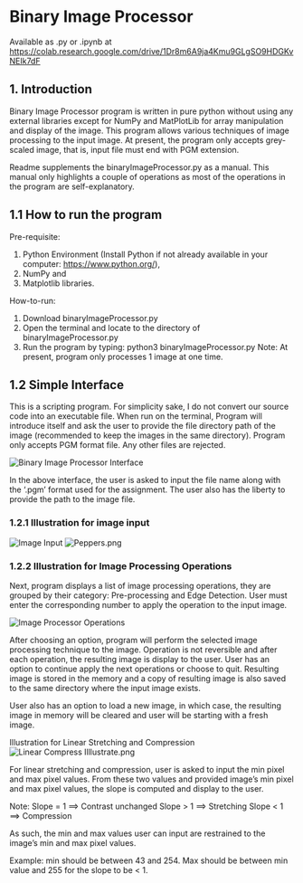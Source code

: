 # Binary Image Processor

Available as .py or .ipynb at https://colab.research.google.com/drive/1Dr8m6A9ja4Kmu9GLgSO9HDGKvNEIk7dF

## 1. Introduction 
Binary Image Processor program is written in pure python without using any external libraries except for NumPy and MatPlotLib for array manipulation and display of the image. This program allows various techniques of image processing to the input image. At present, the program only accepts grey-scaled image, that is, input file must end with PGM extension. 

Readme supplements the binaryImageProcessor.py as a manual. This manual only highlights a couple of operations as most of the operations in the program are self-explanatory.

## 1.1 How to run the program

Pre-requisite: 
1. Python Environment (Install Python if not already available in your computer: https://www.python.org/), 
2. NumPy and 
3. Matplotlib libraries. 

How-to-run:
1.	Download binaryImageProcessor.py 
2.	Open the terminal and locate to the directory of binaryImageProcessor.py 
3.	Run the program by typing: python3 binaryImageProcessor.py 
Note: At present, program only processes 1 image at one time. 

## 1.2  Simple Interface 
This is a scripting program. For simplicity sake, I do not convert our source code into an executable file. When run on the terminal, Program will introduce itself and ask the user to provide the file directory path of the image (recommended to keep the images in the same directory). Program only accepts PGM format file. Any other files are rejected. 
 
![Binary Image Processor Interface](https://github.com/soemyatmyat/binaryImageProcessor/blob/main/interface.png)
 
In the above interface, the user is asked to input the file name along with the ‘.pgm’ format used for the assignment. The user also has the liberty to provide the path to the image file.

### 1.2.1 Illustration for image input
 
![Image Input](https://github.com/soemyatmyat/binaryImageProcessor/blob/main/ImageInput.png)
![Peppers.png](https://github.com/soemyatmyat/binaryImageProcessor/blob/main/peppers.png)
 

### 1.2.2 Illustration for Image Processing Operations
Next, program displays a list of image processing operations, they are grouped by their category: Pre-processing and Edge Detection. User must enter the corresponding number to apply the operation to the input image. 
 
![Image Processor Operations](https://github.com/soemyatmyat/binaryImageProcessor/blob/main/imageprocessorOperations.png) 
 
After choosing an option, program will perform the selected image processing technique to the image. Operation is not reversible and after each operation, the resulting image is display to the user. User has an option to continue apply the next operations or choose to quit. Resulting image is stored in the memory and a copy of resulting image is also saved to the same directory where the input image exists. 

User also has an option to load a new image, in which case, the resulting image in memory will be cleared and user will be starting with a fresh image. 

Illustration for Linear Stretching and Compression
![Linear Compress Illlustrate.png](https://github.com/soemyatmyat/binaryImageProcessor/blob/main/linearCompress.png)

For linear stretching and compression, user is asked to input the min pixel and max pixel values. From these two values and provided image’s min pixel and max pixel values, the slope is computed and display to the user. 

Note: 
Slope = 1 ==> Contrast unchanged
Slope > 1 ==> Stretching 
Slope < 1 ==> Compression


As such, the min and max values user can input are restrained to the image’s min and max pixel values. 

Example: min should be between 43 and 254. Max should be between min value and 255 for the slope to be < 1.
 
